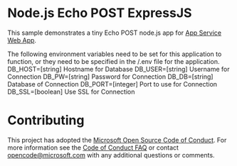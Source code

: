 # Node.js Echo POST ExpressJS

This sample demonstrates a tiny Echo POST node.js app for [App Service Web App](https://docs.microsoft.com/azure/app-service-web).

The following environment variables need to be set for this application to function, or they need to be specified in the /.env file for the application.
    DB_HOST=[string] Hostname for Database
    DB_USER=[string] Username for Connection
    DB_PW=[string] Password for Connection
    DB_DB=[string] Database of Connection
    DB_PORT=[integer] Port to use for Connection
    DB_SSL=[boolean] Use SSL for Connection

# Contributing

This project has adopted the [Microsoft Open Source Code of Conduct](https://opensource.microsoft.com/codeofconduct/). For more information see the [Code of Conduct FAQ](https://opensource.microsoft.com/codeofconduct/faq/) or contact [opencode@microsoft.com](mailto:opencode@microsoft.com) with any additional questions or comments.
